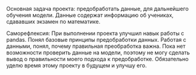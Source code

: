  Основная задача проекта: предобработать данные, для дальнейшего обучения модели. Данные содержат информацию об учениках, сдававших экзамен по математике.

 Саморефлексия:
 При выполнении проекта улучшил навык работы с pandas. Понял базовые принципы предобработки данных. Работая с данными, понял, почему правильная преобработка важна. Пока нет возможности проверить данные на модели, поэтому не могу сделать вывод о правильности моего подхода к предобработке. Обязательно уделю время этому проекту в будущем и улучшу его.

